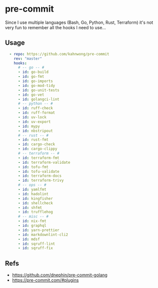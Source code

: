 # pre-commit

Since I use multiple languages (Bash, Go, Python, Rust, Terraform) it's not very fun to remember all the hooks I need to use...

## Usage

```yaml
  - repo: https://github.com/kahnwong/pre-commit
    rev: "master"
    hooks:
      # -- go -- #
      - id: go-build
      - id: go-fmt
      - id: go-imports
      - id: go-mod-tidy
      - id: go-unit-tests
      - id: go-vet
      - id: golangci-lint
      # -- python -- #
      - id: ruff-check
      - id: ruff-format
      - id: uv-lock
      - id: uv-export
      - id: mypy
      - id: nbstripout
      # -- rust -- #
      - id: rust-fmt
      - id: cargo-check
      - id: cargo-clippy
      # -- terraform -- #
      - id: terraform-fmt
      - id: terraform-validate
      - id: tofu-fmt
      - id: tofu-validate
      - id: terraform-docs
      - id: terraform-trivy
      # -- ops -- #
      - id: yamlfmt
      - id: hadolint
      - id: kingfisher
      - id: shellcheck
      - id: shfmt
      - id: trufflehog
      # -- misc -- #
      - id: nix-fmt
      - id: graphql
      - id: yarn-prettier
      - id: markdownlint-cli2
      - id: mdsf
      - id: sqruff-lint
      - id: sqruff-fix
```

## Refs

- <https://github.com/dnephin/pre-commit-golang>
- <https://pre-commit.com/#plugins>
